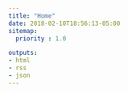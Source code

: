 ```yaml
---
title: "Home"
date: 2018-02-10T18:56:13-05:00
sitemap:
  priority : 1.0

outputs:
- html
- rss
- json
---
```

<!-- <p>Proven Software Platform Engineer with experience leveraging agile, DevOps, and CI/CD to manage large scale distributed platforms both on prem and in public cloud.</p> -->
